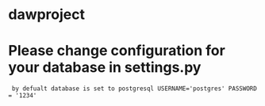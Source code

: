# dawproject

# Please change configuration for your database in settings.py
     by defualt database is set to postgresql USERNAME='postgres' PASSWORD = '1234'
